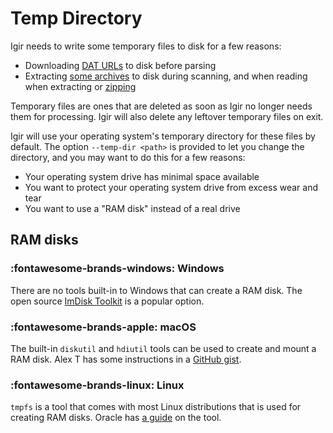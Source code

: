 # Temp Directory

Igir needs to write some temporary files to disk for a few reasons:

- Downloading [DAT URLs](../dats/processing.md#scanning-for-dats) to disk before parsing
- Extracting [some archives](../input/reading-archives.md) to disk during scanning, and when reading when extracting or [zipping](../output/writing-archives.md)

Temporary files are ones that are deleted as soon as Igir no longer needs them for processing. Igir will also delete any leftover temporary files on exit.

Igir will use your operating system's temporary directory for these files by default.  The option `--temp-dir <path>` is provided to let you change the directory, and you may want to do this for a few reasons:

- Your operating system drive has minimal space available
- You want to protect your operating system drive from excess wear and tear
- You want to use a "RAM disk" instead of a real drive

## RAM disks

### :fontawesome-brands-windows: Windows

There are no tools built-in to Windows that can create a RAM disk. The open source [ImDisk Toolkit](https://sourceforge.net/projects/imdisk-toolkit/) is a popular option.

### :fontawesome-brands-apple: macOS

The built-in `diskutil` and `hdiutil` tools can be used to create and mount a RAM disk. Alex T has some instructions in a [GitHub gist](https://gist.github.com/htr3n/344f06ba2bb20b1056d7d5570fe7f596).

### :fontawesome-brands-linux: Linux

`tmpfs` is a tool that comes with most Linux distributions that is used for creating RAM disks. Oracle has [a guide](https://docs.oracle.com/cd/E18752_01/html/817-5093/fscreate-99040.html) on the tool.
